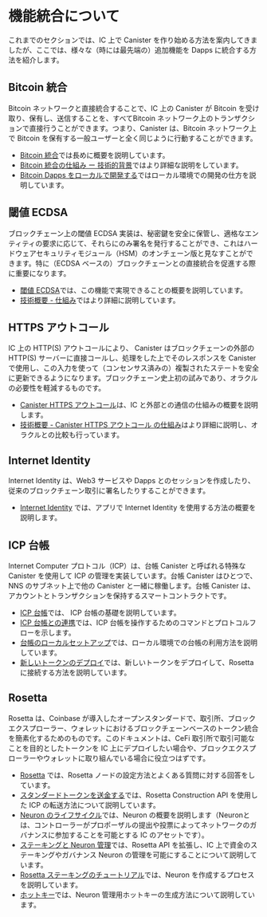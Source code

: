 # 機能統合について

これまでのセクションでは、IC 上で Canister を作り始める方法を案内してきましたが、ここでは、様々な（時には最先端の）追加機能を Dapps に統合する方法を紹介します。

## Bitcoin 統合
Bitcoin ネットワークと直接統合することで、IC 上の Canister が Bitcoin を受け取り、保有し、送信することを、すべてBitcoin ネットワーク上のトランザクションで直接行うことができます。つまり、Canister は、Bitcoin ネットワーク上で Bitcoin を保有する一般ユーザーと全く同じように行動することができます。

* [Bitcoin 統合](./bitcoin/index.md)では長めに概要を説明しています。
* [Bitcoin 統合の仕組み ー 技術的背景](./bitcoin/bitcoin-how-it-works.md)ではより詳細な説明をしています。
* [Bitcoin Dapps をローカルで開発する](./bitcoin/local-development.md)ではローカル環境での開発の仕方を説明しています。

## 閾値 ECDSA
ブロックチェーン上の閾値 ECDSA 実装は、秘密鍵を安全に保管し、適格なエンティティの要求に応じて、それらにのみ署名を発行することができ、これはハードウェアセキュリティモジュール（HSM）のオンチェーン版と見なすことができます。特に（ECDSA ベースの）ブロックチェーンとの直接統合を促進する際に重要になります。

* [閾値 ECDSA](./t-ecdsa/index.md)では、この機能で実現できることの概要を説明しています。
* [技術概要 - 仕組み](./t-ecdsa/t-ecdsa-how-it-works.md)ではより詳細に説明しています。

## HTTPS アウトコール
IC 上の HTTP(S) アウトコールにより、 Canister はブロックチェーンの外部の HTTP(S) サーバーに直接コールし、処理をした上でそのレスポンスを Canister で使用し、この入力を使って（コンセンサス済みの）複製されたステートを安全に更新できるようになります。ブロックチェーン史上初の試みであり、オラクルの必要性を軽減するものです。

* [Canister HTTPS アウトコール](./http_requests/index.md)は、IC と外部との通信の仕組みの概要を説明します。
* [技術概要 - Canister HTTPS アウトコール の仕組み](./http_requests/http_requests-how-it-works.md)はより詳細に説明し、オラクルとの比較も行っています。

## Internet Identity
Internet Identity は、Web3 サービスや Dapps とのセッションを作成したり、従来のブロックチェーン取引に署名したりすることができます。
* [Internet Identity](./internet-identity/integrate-identity.md) では、アプリで Internet Identity を使用する方法の概要を説明します。

## ICP 台帳
Internet Computer プロトコル（ICP）は、台帳 Canister と呼ばれる特殊な Canister を使用して ICP の管理を実装しています。台帳 Canister はひとつで、NNS のサブネット上で他の Canister と一緒に稼働します。台帳 Canister は、アカウントとトランザクションを保持するスマートコントラクトです。 

* [ICP 台帳](./ledger/index.md)では、 ICP 台帳の基礎を説明しています。
* [ICP 台帳との連携](./ledger/interact-with-ledger.md)では、ICP 台帳を操作するためのコマンドとプロトコルフローを示します。
* [台帳のローカルセットアップ](./ledger/ledger-local-setup.md)では、ローカル環境での台帳の利用方法を説明しています。
* [新しいトークンのデプロイ](./ledger/deploy-new-token.md)では、新しいトークンをデプロイして、Rosetta に接続する方法を説明しています。

## Rosetta
Rosetta は、Coinbase が導入したオープンスタンダードで、取引所、ブロックエクスプローラー、ウォレットにおけるブロックチェーンベースのトークン統合を簡素化するためのものです。このドキュメントは、CeFi 取引所で取引可能なことを目的としたトークンを IC 上にデプロイしたい場合や、ブロックエクスプローラーやウォレットに取り組んでいる場合に役立つはずです。

* [Rosetta](./rosetta/index.md) では、Rosetta ノードの設定方法とよくある質問に対する回答をしています。
* [スタンダードトークンを送金する](./rosetta/transfers.md)では、Rosetta Construction API を使用した ICP の転送方法について説明しています。
* [Neuron のライフサイクル](./rosetta/neuron-lifecycle.md)では、Neuron の概要を説明します（Neuronとは、コントローラーがプロポーザルの提出や投票によってネットワークのガバナンスに参加することを可能とする IC のアセットです）。
* [ステーキングと Neuron 管理](./rosetta/staking-support.md)では、Rosetta API を拡張し、IC 上で資金のステーキングやガバナンス Neuron の管理を可能にすることについて説明しています。
* [Rosetta ステーキングのチュートリアル](./rosetta/staking-tutorial.md)では、Neuron を作成するプロセスを説明しています。
* [ホットキー](./rosetta/hotkeys.md)では、Neuron 管理用ホットキーの生成方法について説明しています。

<!--
# Functionality Integrations

While previous sections guide you to start building canisters on the IC, here you can see how to integrate various (sometimes advanced) extra functionality to your dapp.

## Bitcoin Integration
Integrate directly with the Bitcoin network allowing canisters on the IC to receive, hold, and send Bitcoin, all directly with transactions on the Bitcoin network. I.e., canisters can act exactly like regular users holding bitcoin on the Bitcoin network.

* [Bitcoin Integration](./bitcoin/index.md) gives a longer overview
* [How it works](./bitcoin/bitcoin-how-it-works.md) dives further into the details
* [local development](./bitcoin/local-development.md) contains a tutorial showing how to experiment locally

## Threshold ECDSA
A threshold ECDSA implementation on a blockchain can be viewed as the on-chain pendant to a hardware security module (HSM) that stores private keys securely and issues signatures on request of the eligible entities, and only to those. It is particularly important to facilitate direct integration with (ECDSA-based) blockchains.

* [Threshold ECDSA](./t-ecdsa/index.md) gives an overview of what can be achieved with this feature
* See [How it works](./t-ecdsa/t-ecdsa-how-it-works.md) to dive further into the details

## HTTPS Outcalls
HTTP(S) outcalls on the IC enable canisters to directly make calls to HTTP(S) servers external to the blockchain and use the response in the further processing of the canister such that the replicated state can safely be updated using those inputs. A first in blockchain history, and alleviates the need for oracles.
* [HTTPS outcalls](./http_requests/index.md) gives an overview of how the IC can communicate with the world outside
* [How it works](./http_requests/http_requests-how-it-works.md) to dive further into the details and gives a comparison against oracles

## Internet Identity
Internet Identity allows users to create sessions with Web3 services and dapps, and sign traditional blockchain transactions.
* [Internet Identity](./internet-identity/integrate-identity.md) gives an overview of how to use internet identity in your app

## ICP Ledger
The Internet Computer Protocol (ICP) implements management of ICP using a specialized canister, called the ledger canister. There is a single ledger canister which runs alongside other canisters on the NNS subnet. The ledger canister is a smart contract that holds accounts and transactions. 

* [Ledger overview](./ledger/index.md) to get a view of the ICP ledger basics
* [Interact](./ledger/interact-with-ledger.md) shows the commands and protocol flows to interact with the ICP ledger
* [Local Setup](./ledger/ledger-local-setup.md) shows how to experiment with the ledger in your local environment
* [Deploy New Token](./ledger/deploy-new-token.md) describes how to deploy a new token and connect to Rosetta

## Rosetta
Rosetta is an open standard introduced by Coinbase to simplify the integration of blockchain-based tokens in exchanges, block explorers, and wallets. This documentation might help if you want to deploy a token on the IC that aims to be tradable on CeFi exchanges or if you are working on a block explorer or wallet.
* The [Rosetta page](./rosetta/index.md) describes how to set up a Rosetta node and answers some FAQs
* [transfers](./rosetta/transfers.md) details how to transfer ICP using the Rosetta Construction API
* [neuron lifecycle](./rosetta/neuron-lifecycle.md) gives an overview of neurons (IC assets allowing controllers to participate in the governance of the network by submitting and voting on proposals)
* [staking support](./rosetta/staking-support.md) specifies extensions of the Rosetta API enabling staking funds and managing governance neurons on the IC
* [staking tutorial](./rosetta/staking-tutorial.md) walks through the process of creating a neuron
* [hotkeys](./rosetta/hotkeys.md) explains how to generate a hotkey for neuron management

-->